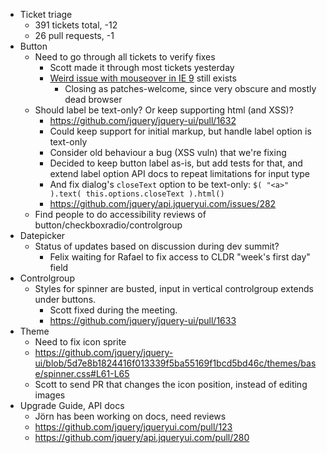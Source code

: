 * Ticket triage	
	* 391 tickets total, -12
	* 26 pull requests, -1
* Button	
	* Need to go through all tickets to verify fixes
	  * Scott made it through most tickets yesterday
	  * [Weird issue with mouseover in IE 9](http://bugs.jqueryui.com/ticket/8596) still exists
	    * Closing as patches-welcome, since very obscure and mostly dead browser
	* Should label be text-only? Or keep supporting html (and XSS)?
	  * https://github.com/jquery/jquery-ui/pull/1632
	  * Could keep support for initial markup, but handle label option is text-only
	  * Consider old behaviour a bug (XSS vuln) that we're fixing
	  * Decided to keep button label as-is, but add tests for that, and extend label option API docs to repeat limitations for input type
	  * And fix dialog's `closeText` option to be text-only: `$( "<a>" ).text( this.options.closeText ).html()`
	  * https://github.com/jquery/api.jqueryui.com/issues/282
	* Find people to do accessibility reviews of button/checkboxradio/controlgroup
* Datepicker	
	* Status of updates based on discussion during dev summit?
	  * Felix waiting for Rafael to fix access to CLDR "week's first day" field
* Controlgroup	
	* Styles for spinner are busted, input in vertical controlgroup extends under buttons.
	  * Scott fixed during the meeting.
	  * https://github.com/jquery/jquery-ui/pull/1633
* Theme	
	* Need to fix icon sprite
	* https://github.com/jquery/jquery-ui/blob/5d7e8b1824416f013339f5ba55169f1bcd5bd46c/themes/base/spinner.css#L61-L65
	* Scott to send PR that changes the icon position, instead of editing images
* Upgrade Guide, API docs	
	* Jörn has been working on docs, need reviews
	* https://github.com/jquery/jqueryui.com/pull/123
	* https://github.com/jquery/api.jqueryui.com/pull/280
